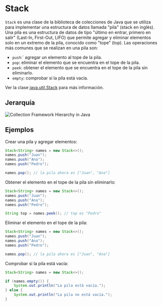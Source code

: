 # Stack

`Stack` es una clase de la biblioteca de colecciones de Java que se utiliza para implementar una estructura de datos llamada "pila" (stack en inglés). Una pila es una estructura de datos de tipo "último en entrar, primero en salir" (Last-In, First-Out, LIFO) que permite agregar y eliminar elementos solo en un extremo de la pila, conocido como "tope" (top). Las operaciones más comunes que se realizan en una pila son:

- `push`:` agregar un elemento al tope de la pila.
- `pop`: eliminar el elemento que se encuentra en el tope de la pila.
- `peek`: obtener el elemento que se encuentra en el tope de la pila sin eliminarlo.
- `empty`: comprobar si la pila está vacía.

Ver la clase [java.util.Stack](https://docs.oracle.com/en/java/javase/17/docs/api/java.base/java/util/Stack.html) para más información.

## Jerarquía

![Collection Framework Hierarchy in Java](https://techvidvan.com/tutorials/wp-content/uploads/sites/2/2020/03/collection-framework-hierarchy-in-java.jpg)

## Ejemplos

Crear una pila y agregar elementos:

```java
Stack<String> names = new Stack<>();
names.push("Juan");
names.push("Ana");
names.push("Pedro");

names.pop(); // la pila ahora es ["Juan", "Ana"]
```

Obtener el elemento en el tope de la pila sin eliminarlo:

```java
Stack<String> names = new Stack<>();
names.push("Juan");
names.push("Ana");
names.push("Pedro");

String top = names.peek(); // top es "Pedro"
```

Eliminar el elemento en el tope de la pila:

```java
Stack<String> names = new Stack<>();
names.push("Juan");
names.push("Ana");
names.push("Pedro");

names.pop(); // la pila ahora es ["Juan", "Ana"]
```

Comprobar si la pila está vacía:

```java
Stack<String> names = new Stack<>();

if (names.empty()) {
    System.out.println("La pila está vacía.");
} else {
    System.out.println("La pila no está vacía.");
}
```